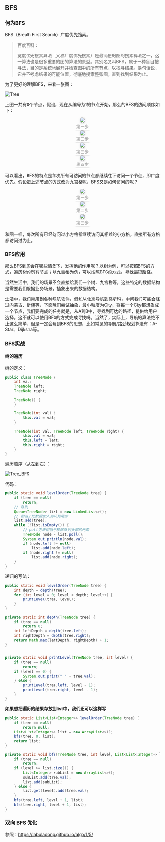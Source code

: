 ## BFS

### 何为BFS

BFS（Breath First Search）广度优先搜索。

> 百度百科：
>
> 宽度优先搜索算法（又称广度优先搜索）是最简便的图的搜索算法之一，这一算法也是很多重要的图的算法的原型。其别名又叫BFS，属于一种盲目搜寻法，目的是系统地展开并检查图中的所有节点，以找寻结果。换句话说，它并不考虑结果的可能位置，彻底地搜索整张图，直到找到结果为止。

为了更好的理解BFS，来看一张图：

![Tree](BFS.assets/Tree.jpg)

上图一共有8个节点，假设，现在从编号为1的节点开始，那么的BFS的访问顺序如下：

<center>
    <img style="border-radius: 0.3125em;
    box-shadow: 0 2px 4px 0 rgba(34,36,38,.12),0 2px 10px 0 rgba(34,36,38,.08);" 
    src="BFS.assets/Tree_BFS_1.jpg">
    <br>
    <div style="color:orange; border-bottom: 1px solid #d9d9d9;
    display: inline-block;
    color: #999;
    padding: 2px;">第一步</div>
</center>

<center>
    <img style="border-radius: 0.3125em;
    box-shadow: 0 2px 4px 0 rgba(34,36,38,.12),0 2px 10px 0 rgba(34,36,38,.08);" 
    src="BFS.assets/Tree_BFS_2.jpg">
    <br>
    <div style="color:orange; border-bottom: 1px solid #d9d9d9;
    display: inline-block;
    color: #999;
    padding: 2px;">第二步</div>
</center>

<center>
    <img style="border-radius: 0.3125em;
    box-shadow: 0 2px 4px 0 rgba(34,36,38,.12),0 2px 10px 0 rgba(34,36,38,.08);" 
    src="BFS.assets/Tree_BFS_3.jpg">
    <br>
    <div style="color:orange; border-bottom: 1px solid #d9d9d9;
    display: inline-block;
    color: #999;
    padding: 2px;">第三步</div>
</center>

<center>
    <img style="border-radius: 0.3125em;
    box-shadow: 0 2px 4px 0 rgba(34,36,38,.12),0 2px 10px 0 rgba(34,36,38,.08);" 
    src="BFS.assets/Tree_BFS_4.jpg">
    <br>
    <div style="color:orange; border-bottom: 1px solid #d9d9d9;
    display: inline-block;
    color: #999;
    padding: 2px;">第四步</div>
</center>

可以看出，BFS的特点是每次所有可访问的节点都继续往下访问一个节点，即广度优先。假设把上述节点的方式改为九宫格呢，BFS又是如何访问的呢？

<center>
    <img style="border-radius: 0.3125em;
    box-shadow: 0 2px 4px 0 rgba(34,36,38,.12),0 2px 10px 0 rgba(34,36,38,.08);" 
    src="BFS.assets/Map_BFS_1.jpg">
    <br>
    <div style="color:orange; border-bottom: 1px solid #d9d9d9;
    display: inline-block;
    color: #999;
    padding: 2px;">第一步</div>
</center>

<center>
    <img style="border-radius: 0.3125em;
    box-shadow: 0 2px 4px 0 rgba(34,36,38,.12),0 2px 10px 0 rgba(34,36,38,.08);" 
    src="BFS.assets/Map_BFS_2.jpg">
    <br>
    <div style="color:orange; border-bottom: 1px solid #d9d9d9;
    display: inline-block;
    color: #999;
    padding: 2px;">第二步</div>
</center>

<center>
    <img style="border-radius: 0.3125em;
    box-shadow: 0 2px 4px 0 rgba(34,36,38,.12),0 2px 10px 0 rgba(34,36,38,.08);" 
    src="BFS.assets/Map_BFS_3.jpg">
    <br>
    <div style="color:orange; border-bottom: 1px solid #d9d9d9;
    display: inline-block;
    color: #999;
    padding: 2px;">第三步</div>
</center>

和图一样，每次所有已经访问过小方格都继续访问其相邻的小方格，直接所有方格都访问过为止。

### BFS应用

那么BFS到底会在哪些情景下，发挥他的作用呢？以树为例，可以按照BFS的方式，遍历树的所有节点；以九宫格为例，可以按照BFS的方式，寻找最短路径。

当然生活中，我们的场景不会直接给我们一个树、九宫格等，这些特定的数据结构是需要我们根据业务场景，抽象出来的数据结构。

生活中，我们常用到各种导航软件，假如从北京导航到莫斯科，中间我们可能会经过内蒙古、新疆等，下面我们尝试抽象，最小粒度为City，将每一个City都想象成一个节点，我们要完成的任务就是，从A到B中，寻找到可达的路径，提供给用户选择。这不就可以使用BFS的方式完成寻找吗。当然了，实际上，导航的算法绝不止这么简单，但是一定会用到BFS的思想，比如常见的导航/路劲规划算法有：A-Star、Dijkstra等。

### BFS实战

#### 树的遍历

树的定义：

```java
public class TreeNode {
    int val;
    TreeNode left;
    TreeNode right;

    TreeNode() {
    }

    TreeNode(int val) {
        this.val = val;
    }

    TreeNode(int val, TreeNode left, TreeNode right) {
        this.val = val;
        this.left = left;
        this.right = right;
    }
}
```

遍历顺序（从左到右）：

![Tree_BFS](BFS.assets/Tree_BFS.jpg)

代码：

```java
public static void levelOrder(TreeNode tree) {
    if (tree == null)
        return;
    // 队列
    Queue<TreeNode> list = new LinkedList<>();
    // 相当于把数据加入到队列尾部
    list.add(tree);
    while (!list.isEmpty()) {
        // poll方法相当于移除队列头部的元素
        TreeNode node = list.poll();
        System.out.println(node.val);
        if (node.left != null)
            list.add(node.left);
        if (node.right != null)
            list.add(node.right);
    }
}
```

递归的写法：

```java
public static void levelOrder(TreeNode tree) {
    int depth = depth(tree);
    for (int level = 0; level < depth; level++) {
        printLevel(tree, level);
    }
}

private static int depth(TreeNode tree) {
    if (tree == null)
        return 0;
    int leftDepth = depth(tree.left);
    int rightDepth = depth(tree.right);
    return Math.max(leftDepth, rightDepth) + 1;
}


private static void printLevel(TreeNode tree, int level) {
    if (tree == null)
        return;
    if (level == 0) {
        System.out.print(" " + tree.val);
    } else {
        printLevel(tree.left, level - 1);
        printLevel(tree.right, level - 1);
    }
}

```

**如果想把遍历的结果存放到list中，我们还可以这样写**

```java
public static List<List<Integer>> levelOrder(TreeNode tree) {
    if (tree == null)
        return null;
    List<List<Integer>> list = new ArrayList<>();
    bfs(tree, 0, list);
    return list;
}

private static void bfs(TreeNode tree, int level, List<List<Integer>> list) {
    if (tree == null)
        return;
    if (level >= list.size()) {
        List<Integer> subList = new ArrayList<>();
        subList.add(tree.val);
        list.add(subList);
    } else {
        list.get(level).add(tree.val);
    }
    bfs(tree.left, level + 1, list);
    bfs(tree.right, level + 1, list);
}
```

### 双向 BFS 优化

参照：https://labuladong.github.io/algo/1/5/